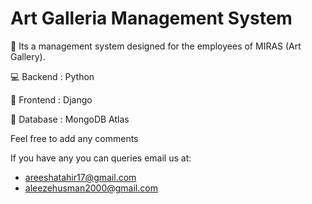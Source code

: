 # Art Galleria Management System

🎨 Its a management system designed for the employees of MIRAS (Art Gallery). 

💻 Backend : Python

📱 Frontend : Django 

🏬 Database : MongoDB Atlas

Feel free to add any comments

If you have any you can queries email us at:
* areeshatahir17@gmail.com
* aleezehusman2000@gmail.com
